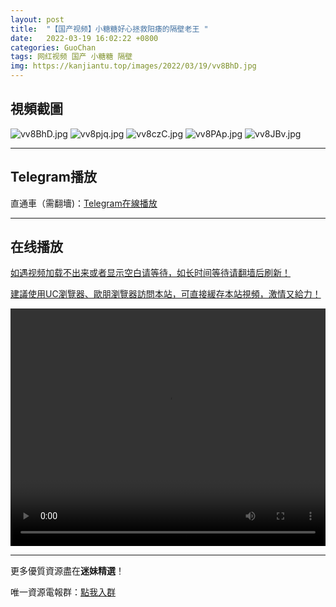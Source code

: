 ```yaml
---
layout: post
title:  "【国产视频】小糖糖好心拯救阳痿的隔壁老王 "
date:   2022-03-19 16:02:22 +0800
categories: GuoChan
tags: 网红视频 国产 小糖糖 隔壁
img: https://kanjiantu.top/images/2022/03/19/vv8BhD.jpg
---
```



## 視頻截圖

![vv8BhD.jpg](https://kanjiantu.top/images/2022/03/19/vv8BhD.jpg)
![vv8pjq.jpg](https://kanjiantu.top/images/2022/03/19/vv8pjq.jpg)
![vv8czC.jpg](https://kanjiantu.top/images/2022/03/19/vv8czC.jpg)
![vv8PAp.jpg](https://kanjiantu.top/images/2022/03/19/vv8PAp.jpg)
![vv8JBv.jpg](https://kanjiantu.top/images/2022/03/19/vv8JBv.jpg)

* * *
## Telegram播放

直通車（需翻墻)：[Telegram在線播放](https://t.me/mimeijingxuan/243)

* * *
## 在线播放
<u>如遇视频加载不出来或者显示空白请等待，如长时间等待请翻墙后刷新！</u>

<u>建議使用UC瀏覽器、歐朋瀏覽器訪問本站，可直接緩存本站視頻，激情又給力！</u>
<center><video src="https://cdn.publer.io/uploads/videos/6241fdc6db279761fe3997f4/199193bf4be3e1ac3210272137c32a61.mp4" width="100%" height="380px" controls="controls"></video></center>

* * *
更多優質資源盡在**迷妹精選**！

唯一資源電報群：[點我入群](https://t.me/mimeijingxuan)


